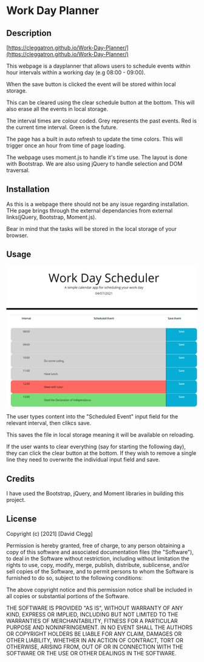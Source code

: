 # Work Day Planner

## Description

[https://cleggatron.github.io/Work-Day-Planner/](https://cleggatron.github.io/Work-Day-Planner/)

This webpage is a dayplanner that allows users to schedule events within hour intervals within a working day (e.g 08:00 - 09:00).

When the save button is clicked the event will be stored within local storage. 

This can be cleared using the clear schedule button at the bottom. This will also erase all the events in local storage.

The interval times are colour coded. Grey represents the past events. Red is the current time interval. Green is the future.

The page has a built in auto refresh to update the time colors. This will trigger once an hour from time of page loading.

The webpage uses moment.js to handle it's time use. The layout is done with Bootstrap. We are also using jQuery to handle selection and DOM traversal.

## Installation

As this is a webpage there should not be any issue regarding installation. THe page brings through the external dependancies from external links(jQuery, Bootstrap, Moment.js). 

Bear in mind that the tasks will be stored in the local storage of your browser.

## Usage

![screenshot of the app in use](Assets/Screenshot.PNG)

The user types content into the "Scheduled Event" input field for the relevant interval, then clikcs save.

This saves the file in local storage meaning it will be available on reloading. 

If the user wants to clear everything (say for starting the following day), they can click the clear button at the bottom. If they wish to remove a single line they need to overwrite the individual input field and save.

## Credits

I have used the Bootstrap, jQuery, and Moment libraries in building this project.

## License
Copyright (c) [2021] [David Clegg]

Permission is hereby granted, free of charge, to any person obtaining a copy of this software and associated documentation files (the "Software"), to deal in the Software without restriction, including without limitation the rights to use, copy, modify, merge, publish, distribute, sublicense, and/or sell copies of the Software, and to permit persons to whom the Software is furnished to do so, subject to the following conditions:

The above copyright notice and this permission notice shall be included in all copies or substantial portions of the Software.

THE SOFTWARE IS PROVIDED "AS IS", WITHOUT WARRANTY OF ANY KIND, EXPRESS OR IMPLIED, INCLUDING BUT NOT LIMITED TO THE WARRANTIES OF MERCHANTABILITY, FITNESS FOR A PARTICULAR PURPOSE AND NONINFRINGEMENT. IN NO EVENT SHALL THE AUTHORS OR COPYRIGHT HOLDERS BE LIABLE FOR ANY CLAIM, DAMAGES OR OTHER LIABILITY, WHETHER IN AN ACTION OF CONTRACT, TORT OR OTHERWISE, ARISING FROM, OUT OF OR IN CONNECTION WITH THE SOFTWARE OR THE USE OR OTHER DEALINGS IN THE SOFTWARE.
